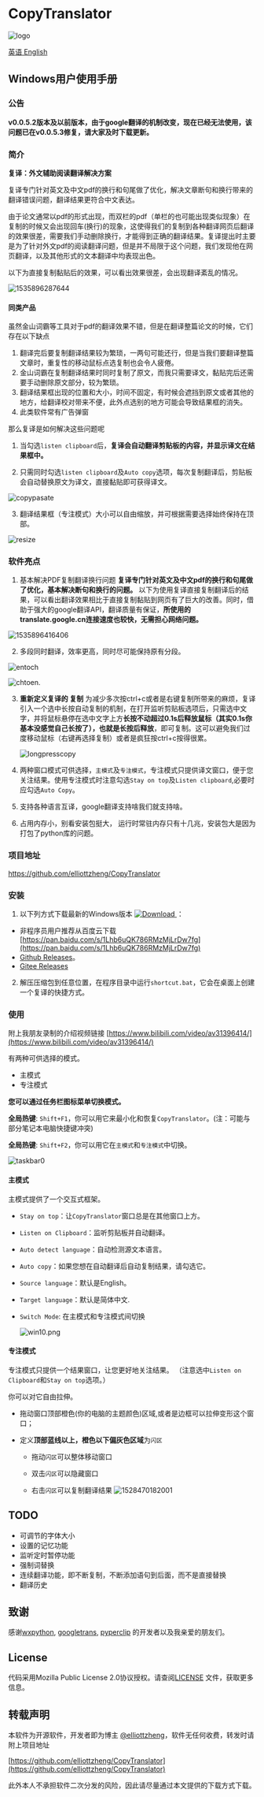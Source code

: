 # CopyTranslator 

![logo](https://s1.ax1x.com/2018/09/13/iEicsU.png)

[英语 English](./README.md)

## Windows用户使用手册
### 公告
**v0.0.5.2版本及以前版本，由于google翻译的机制改变，现在已经无法使用，该问题已在v0.0.5.3修复，请大家及时下载更新。**
### 简介

**复译：外文辅助阅读翻译解决方案**

复译专门针对英文及中文pdf的换行和句尾做了优化，解决文章断句和换行带来的翻译错误问题，翻译结果更符合中文表达。

由于论文通常以pdf的形式出现，而双栏的pdf（单栏的也可能出现类似现象）在复制的时候又会出现回车(换行)的现象，这使得我们的复制到各种翻译网页后翻译的效果很差，需要我们手动删除换行，才能得到正确的翻译结果。复译提出时主要是为了针对外文pdf的阅读翻译问题，但是并不局限于这个问题，我们发现他在网页翻译，以及其他形式的文本翻译中均表现出色。

以下为直接复制黏贴后的效果，可以看出效果很差，会出现翻译紊乱的情况。

![1535896287644](https://s1.ax1x.com/2018/09/13/iEiWdJ.png)


#### 同类产品

虽然金山词霸等工具对于pdf的翻译效果不错，但是在翻译整篇论文的时候，它们存在以下缺点

1. 翻译完后要复制翻译结果较为繁琐，一两句可能还行，但是当我们要翻译整篇文章时，重复性的移动鼠标点选复制也会令人疲倦。
2. 金山词霸在复制翻译结果时同时复制了原文，而我只需要译文，黏贴完后还需要手动删除原文部分，较为繁琐。
3. 翻译结果框出现的位置和大小，时间不固定，有时候会遮挡到原文或者其他的地方，给翻译校对带来不便，此外点选别的地方可能会导致结果框的消失。
4. 此类软件常有广告弹窗 

那么复译是如何解决这些问题呢

1. 当勾选`listen clipboard`后，**复译会自动翻译剪贴板的内容，并显示译文在结果框中。**

2. 只需同时勾选`listen clipboard`及`Auto copy`选项，每次复制翻译后，剪贴板会自动替换原文为译文，直接黏贴即可获得译文。

![copypasate](https://s1.ax1x.com/2018/09/13/iEifo9.gif)

3. 翻译结果框（专注模式）大小可以自由缩放，并可根据需要选择始终保持在顶部。

![resize](https://s1.ax1x.com/2018/09/13/iEi5J1.gif)



### 软件亮点
1. 基本解决PDF复制翻译换行问题
**复译专门针对英文及中文pdf的换行和句尾做了优化，基本解决断句和换行的问题。** 以下为使用复译直接复制翻译后的结果，可以看出翻译效果相比于直接复制黏贴到网页有了巨大的改善。同时，借助于强大的google翻译API，翻译质量有保证，**所使用的translate.google.cn连接速度也较快，无需担心网络问题。**

![1535896416406](https://s1.ax1x.com/2018/09/13/iEiIRx.png)

2. 多段同时翻译，效率更高，同时尽可能保持原有分段。

![entoch](https://s1.ax1x.com/2018/09/13/iEi7QK.png)

![chtoen](https://s1.ax1x.com/2018/09/13/iEiHsO.png).

3. **重新定义复译的 复制**  为减少多次按ctrl+c或者是右键复制所带来的麻烦，复译引入一个选中长按自动复制的机制，在打开监听剪贴板选项后，只需选中文字，并将鼠标悬停在选中文字上方**长按不动超过0.1s后释放鼠标（其实0.1s你基本没感觉自己长按了），**也就是**长按后释放**，即可复制。这可以避免我们过度移动鼠标（右键再选择复制）或者是疯狂按ctrl+c按得很累。

   ![longpresscopy](https://s1.ax1x.com/2018/09/13/iEibLD.gif)

4. 两种窗口模式可供选择，`主模式`及`专注模式`，专注模式只提供译文窗口，便于您关注结果。使用专注模式时注意勾选`Stay on top`及`Listen clipboard`,必要时应勾选`Auto Copy`。
5. 支持各种语言互译，google翻译支持啥我们就支持啥。
6. 占用内存小，别看安装包挺大， 运行时常驻内存只有十几兆，安装包大是因为打包了python库的问题。

### 项目地址

https://github.com/elliottzheng/CopyTranslator

### 安装
1. 以下列方式下载最新的Windows版本 [![Download](https://api.bintray.com/packages/elliottzheng/CopyTranslator/CopyTranslator/images/download.svg) ](https://bintray.com/elliottzheng/CopyTranslator/CopyTranslator/_latestVersion)  ：
- 非程序员用户推荐从百度云下载 [https://pan.baidu.com/s/1Lhb6uQK786RMzMjLrDw7fg](https://pan.baidu.com/s/1Lhb6uQK786RMzMjLrDw7fg)
- [Github Releases](https://github.com/elliottzheng/CopyTranslator/releases)。
- [Gitee Releases](https://gitee.com/ylzheng/CopyTranslator/releases)
2. 解压压缩包到任意位置，在程序目录中运行`shortcut.bat`，它会在桌面上创建一个复译的快捷方式。

### 使用

附上我朋友录制的介绍视频链接
[https://www.bilibili.com/video/av31396414/](https://www.bilibili.com/video/av31396414/)

有两种可供选择的模式。

- 主模式
- 专注模式

**您可以通过任务栏图标菜单切换模式。**

**全局热键**: `Shift+F1`，你可以用它来最小化和恢复`CopyTranslator`。(注：可能与部分笔记本电脑快捷键冲突)

**全局热键**: `Shift+F2`，你可以用它在`主模式`和`专注模式`中切换。



![taskbar0](https://gitee.com/ylzheng/CopyTranslator/raw/master/screenshot/focus_mode.png)

#### 主模式

主模式提供了一个交互式框架。

- `Stay on top`：让`CopyTranslator`窗口总是在其他窗口上方。

- `Listen on Clipboard`：监听剪贴板并自动翻译。

- `Auto detect language`：自动检测源文本语言。

- `Auto copy`：如果您想在自动翻译后自动复制结果，请勾选它。

- `Source language`：默认是English。

- `Target language`：默认是简体中文.

- `Switch Mode`: 在主模式和专注模式间切换

  ![win10.png](https://gitee.com/ylzheng/CopyTranslator/raw/master/screenshot/screenshot.png)
#### 专注模式

专注模式只提供一个结果窗口，让您更好地关注结果。 （注意选中`Listen on Clipboard`和`Stay on top`选项。）

你可以对它自由拉伸。

- 拖动窗口顶部橙色(你的电脑的主题颜色)区域,或者是边框可以拉伸变形这个窗口；

- 定义**顶部蓝线以上，橙色以下偏灰色区域**为`闪区`

  - 拖动`闪区`可以整体移动窗口

  - 双击`闪区`可以隐藏窗口

  - 右击`闪区`可以复制翻译结果
    ![1528470182001](https://gitee.com/ylzheng/CopyTranslator/raw/master/screenshot/newfocus.png)



## TODO

- 可调节的字体大小
- 设置的记忆功能
- 监听定时暂停功能
- 强制词替换
- 连续翻译功能，即不断复制，不断添加语句到后面，而不是直接替换
- 翻译历史

## 致谢

感谢[wxpython](https://wxpython.org/), [googletrans](https://github.com/ssut/py-googletrans), [pyperclip](https://github.com/asweigart/pyperclip) 的开发者以及我亲爱的朋友们。

## License

代码采用Mozilla Public License 2.0协议授权。请查阅[LICENSE](https://gitee.com/ylzheng/CopyTranslator/blob/master/LICENSE) 文件，获取更多信息。

## 转载声明
本软件为开源软件，开发者即为博主 [@elliottzheng](https://www.cnblogs.com/elliottzheng/)，软件无任何收费，转发时请附上项目地址
 
[https://github.com/elliottzheng/CopyTranslator](https://github.com/elliottzheng/CopyTranslator)

此外本人不承担软件二次分发的风险，因此请尽量通过本文提供的下载方式下载。